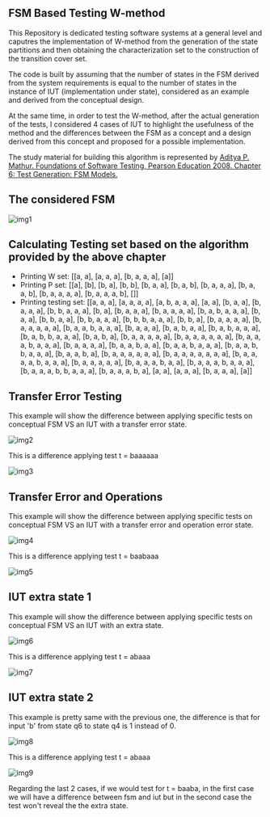 
## FSM Based Testing W-method

This Repository is dedicated testing software systems at a general level and caputres the implementation of W-method from the generation of the state partitions and then obtaining the characterization set to the construction of the transition cover set.

The code is built by assuming that the number of states in the FSM derived from the system requirements is equal to the number of states in the instance of IUT (implementation under state), considered as an example and derived from the conceptual design.

At the same time, in order to test the W-method, after the actual generation of the tests, I considered 4 cases of IUT to highlight the usefulness of the method and the differences between the FSM as a concept and a design derived from this concept and proposed for a possible implementation.

The study material for building this algorithm is represented by [Aditya P. Mathur. Foundations of Software Testing, Pearson Education 2008. Chapter 6: Test Generation: FSM Models.](https://www.cs.purdue.edu/homes/apm/foundationsBook/samples/fsm-chapter.pdf)


## The considered FSM

![img1](https://raw.githubusercontent.com/DiaconuAndr3i/FSM-Based-Testing-W-method/main/images/fsm.png?token=GHSAT0AAAAAACJE74HKRYAGPY5GNRNS4X66ZKXQR5Q)
## Calculating Testing set based on the algorithm provided by the above chapter

- Printing W set:
  [[a, a], [a, a, a], [b, a, a, a], [a]]
- Printing P set:
  [[a], [b], [b, a], [b, b], [b, a, a], [b, a, b], [b, a, a, a], [b, a, a, b], [b, a, a, a, a], [b, a, a, a, b], []]
- Printing testing set:
  [[a, a, a], [a, a, a, a], [a, b, a, a, a], [a, a], [b, a, a], [b, a, a, a], [b, b, a, a, a], [b, a], [b, a, a, a], [b, a, a, a, a], [b, a, b, a, a, a], [b, a, a], [b, b, a, a], [b, b, a, a, a], [b, b, b, a, a, a], [b, b, a], [b, a, a, a, a], [b, a, a, a, a, a], [b, a, a, b, a, a, a], [b, a, a, a], [b, a, b, a, a], [b, a, b, a, a, a], [b, a, b, b, a, a, a], [b, a, b, a], [b, a, a, a, a, a], [b, a, a, a, a, a, a], [b, a, a, a, b, a, a, a], [b, a, a, a, a], [b, a, a, b, a, a], [b, a, a, b, a, a, a], [b, a, a, b, b, a, a, a], [b, a, a, b, a], [b, a, a, a, a, a, a], [b, a, a, a, a, a, a, a], [b, a, a, a, a, b, a, a, a], [b, a, a, a, a, a], [b, a, a, a, b, a, a], [b, a, a, a, b, a, a, a], [b, a, a, a, b, b, a, a, a], [b, a, a, a, b, a], [a, a], [a, a, a], [b, a, a, a], [a]]


## Transfer Error Testing

This example will show the difference between applying specific tests on conceptual FSM VS an IUT with a transfer error state.

![img2](https://raw.githubusercontent.com/DiaconuAndr3i/FSM-Based-Testing-W-method/main/images/transferError.png?token=GHSAT0AAAAAACJE74HKCHLIRDWDYWAO4CZMZKXQ2UA)

This is a difference applying test t = baaaaaa

![img3](https://raw.githubusercontent.com/DiaconuAndr3i/FSM-Based-Testing-W-method/main/images/transferErrorFromCode.png?token=GHSAT0AAAAAACJE74HKDXMZBUF4F3JFMK5YZKXRDCQ)
## Transfer Error and Operations

This example will show the difference between applying specific tests on conceptual FSM VS an IUT with a transfer error and operation error state.

![img4](https://raw.githubusercontent.com/DiaconuAndr3i/FSM-Based-Testing-W-method/main/images/transferErrorAndOperationsError.png?token=GHSAT0AAAAAACJE74HLKPPMORRGE6AAUCHEZKXREEA)

This is a difference applying test t = baabaaa

![img5](https://raw.githubusercontent.com/DiaconuAndr3i/FSM-Based-Testing-W-method/main/images/transferErrorAndOperationsErrorFromCode.png?token=GHSAT0AAAAAACJE74HK7S26SM5VRIXXEPIOZKXREQQ)
## IUT extra state 1

This example will show the difference between applying specific tests on conceptual FSM VS an IUT with an extra state.

![img6](https://raw.githubusercontent.com/DiaconuAndr3i/FSM-Based-Testing-W-method/main/images/extraState1.png?token=GHSAT0AAAAAACJE74HLLUIFSQBWACOWTVLIZKXRGAQ)

This is a difference applying test t = abaaa

![img7](https://raw.githubusercontent.com/DiaconuAndr3i/FSM-Based-Testing-W-method/main/images/extraState1FromCode.png?token=GHSAT0AAAAAACJE74HLSCKMXDSIELN7PZMGZKXRGNQ)
## IUT extra state 2

This example is pretty same with the previous one, the difference is that for input 'b' from state q6 to state q4 is 1 instead of 0.

![img8](https://raw.githubusercontent.com/DiaconuAndr3i/FSM-Based-Testing-W-method/main/images/extraState2.png?token=GHSAT0AAAAAACJE74HLCUWRL2CMBZHJVANQZKXRIXA)

This is a difference applying test t = abaaa

![img9](https://raw.githubusercontent.com/DiaconuAndr3i/FSM-Based-Testing-W-method/main/images/extraState2FromCode.png?token=GHSAT0AAAAAACJE74HKV4L2PR53QBCP7EHYZKXRJFA)

Regarding the last 2 cases, if we would test for t = baaba, in the first case we will have a difference between fsm and iut but in the second case the test won't reveal the the extra state.
